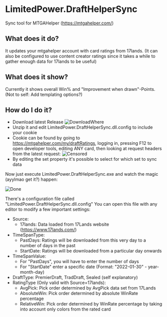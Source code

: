# LimitedPower.DraftHelperSync

Sync tool for MTGAHelper (https://mtgahelper.com/)

## What does it do?

It updates your mtgahelper account with card ratings from 17lands.
(It can also be configured to use content creator ratings since it takes a while to gather enough data for 17lands to be useful)

## What does it show?

Currently it shows overall Win% and "Improvement when drawn"-Points.
(Not to self: Add templating options?)

## How do I do it?

- Download latest Release
![DownloadWhere](https://user-images.githubusercontent.com/5879928/136125776-d0295907-f9bd-4277-b69d-ef9755e8fcc6.png)
- Unzip it and edit LimitedPower.DraftHelperSync.dll.config to include your cookie
- Cookie can be found by going to https://mtgahelper.com/my/draftRatings, logging in, pressing F12 to open developer tools, editing ANY card, then looking at request headers from the latest request:
![Censored](https://user-images.githubusercontent.com/5879928/136126600-fdbcc687-75f7-402a-b0ae-a42025f357a9.png)
- By editing the set property it's possible to select for which set to sync data

Now just execute LimitedPower.DraftHelperSync.exe and watch the magic (ayylmao get it?) happen:

![Done](https://user-images.githubusercontent.com/5879928/136125976-3234c2f0-cb82-4786-ad9e-dca9cab1f842.png)

There's a configuration file called "LimitedPower.DraftHelperSync.dll.config"
You can open this file with any editor to modify a few important settings:

- Source:
  - 17lands: Data loaded from 17Lands website (https://www.17lands.com/)
- TimeSpanType: 
  - PastDays: Ratings will be downloaded from this very day to a number of days in the past
  - StartDate: Ratings will be downloaded from a particular day onwards
- TimeSpanValue:
  - For "PastDays", you will have to enter the number of days
  - For "StartDate" enter a specific date (Format: "2022-01-30" - year-month-day)
- DraftType: PremierDraft, TradDraft, Sealed (self explanatory)
- RatingType (Only valid with Source=17lands):
  - AvgPick: Pick order determined by AvgPick data set from 17Lands
  - AbsoluteWin: Pick order determined by absolute WinRate percentage
  - RelativeWin: Pick order determined by WinRate percentage by taking into account only colors from the rated card